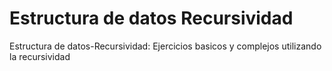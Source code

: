 # Estructura de datos Recursividad
Estructura de datos-Recursividad: Ejercicios basicos y complejos utilizando la recursividad 
